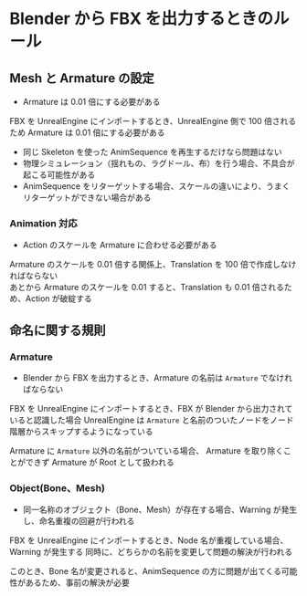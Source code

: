 # Blender から FBX を出力するときのルール

## Mesh と Armature の設定

- Armature は 0.01 倍にする必要がある

FBX を UnrealEngine にインポートするとき、UnrealEngine 側で 100 倍されるため
Armature は 0.01 倍にする必要がある

- 同じ Skeleton を使った AnimSequence を再生するだけなら問題はない
- 物理シミュレーション（揺れもの、ラグドール、布）を行う場合、不具合が起こる可能性がある
- AnimSequence をリターゲットする場合、スケールの違いにより、うまくリターゲットができない場合がある

### Animation 対応

- Action のスケールを Armature に合わせる必要がある

Armature のスケールを 0.01 倍する関係上、Translation を 100 倍で作成しなければならない  
あとから Armature のスケールを 0.01 すると、Translation も 0.01 倍されるため、Action が破綻する

## 命名に関する規則

### Armature

- Blender から FBX を出力するとき、Armature の名前は `Armature` でなければならない

FBX を UnrealEngine にインポートするとき、FBX が Blender から出力されていると認識した場合
UnrealEngine は `Armature` と名前のついたノードをノード階層からスキップするようになっている

Armature に `Armature` 以外の名前がついている場合、 Armature を取り除くことができず
Armature が Root として扱われる

### Object(Bone、Mesh)

- 同一名称のオブジェクト（Bone、Mesh）が存在する場合、Warning が発生し、命名重複の回避が行われる

FBX を UnrealEngine にインポートするとき、Node 名が重複している場合、Warning が発生する
同時に、どちらかの名前を変更して問題の解決が行われる

このとき、Bone 名が変更されると、AnimSequence の方に問題が出てくる可能性があるため、事前の解決が必要
